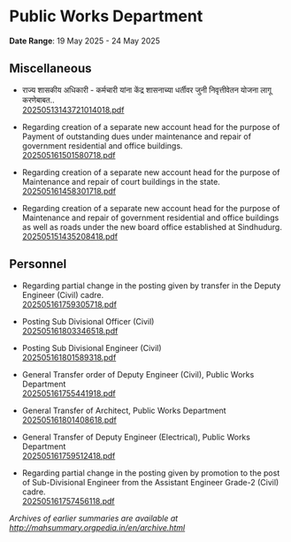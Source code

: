 # Public Works Department

**Date Range**: 19 May 2025 - 24 May 2025


## Miscellaneous
- राज्य शासकीय अधिकारी - कर्मचारी यांना केंद्र शासनाच्या धर्तीवर जुनी निवृत्तीवेतन योजना लागू करणेबाबत..\
  [20250513143721014018.pdf](https://gr.maharashtra.gov.in/assets/public/20250513143721014018.pdf)

- Regarding creation of a separate new account head for the purpose of Payment of outstanding dues under maintenance and repair of government residential and office buildings.\
  [202505161501580718.pdf](https://gr.maharashtra.gov.in/Site/Upload/Government%20Resolutions/English/202505161501580718.pdf)

- Regarding creation of a separate new account head for the purpose of Maintenance and repair of court buildings in the state.\
  [202505161458301718.pdf](https://gr.maharashtra.gov.in/Site/Upload/Government%20Resolutions/English/202505161458301718.pdf)

- Regarding creation of a separate new account head for the purpose of Maintenance and repair of government residential and office buildings as well as roads under the new board office established at Sindhudurg.\
  [202505151435208418.pdf](https://gr.maharashtra.gov.in/Site/Upload/Government%20Resolutions/English/202505151435208418.pdf)

## Personnel
- Regarding partial change in the posting given by transfer in the Deputy Engineer (Civil) cadre.\
  [202505161759305718.pdf](https://gr.maharashtra.gov.in/Site/Upload/Government%20Resolutions/English/202505161759305718.pdf)

- Posting Sub Divisional Officer (Civil)\
  [202505161803346518.pdf](https://gr.maharashtra.gov.in/Site/Upload/Government%20Resolutions/English/202505161803346518.pdf)

- Posting Sub Divisional Engineer (Civil)\
  [202505161801589318.pdf](https://gr.maharashtra.gov.in/Site/Upload/Government%20Resolutions/English/202505161801589318.pdf)

- General Transfer  order of Deputy Engineer (Civil), Public Works Department\
  [202505161755441918.pdf](https://gr.maharashtra.gov.in/Site/Upload/Government%20Resolutions/English/202505161755441918.pdf)

- General Transfer of Architect, Public Works Department\
  [202505161801408618.pdf](https://gr.maharashtra.gov.in/Site/Upload/Government%20Resolutions/English/202505161801408618.pdf)

- General Transfer of Deputy Engineer (Electrical), Public Works Department\
  [202505161759512418.pdf](https://gr.maharashtra.gov.in/Site/Upload/Government%20Resolutions/English/202505161759512418.pdf)

- Regarding partial change in the posting given by promotion to the post of Sub-Divisional Engineer from the Assistant Engineer Grade-2 (Civil) cadre.\
  [202505161757456118.pdf](https://gr.maharashtra.gov.in/Site/Upload/Government%20Resolutions/English/202505161757456118.pdf)


*Archives of earlier summaries are available at http://mahsummary.orgpedia.in/en/archive.html*